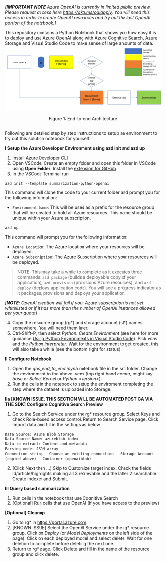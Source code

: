 *[**IMPORTANT NOTE** Azure OpenAI is currently in limited public preview. Please request access here https://aka.ms/oaiapply. You will need this access in order to create OpenAI resources and try out the last OpenAI portion of the notebook.]*

This repository contains a Python Notebook that shows you how easy it is to deploy and use Azure OpenAI along with Azure Cognitive Search, Azure Storage and Visual Studio Code to make sense of large amounts of data.
![Figure 1: End-to-end Architecture](images/EndtoEndArchitecture.png)
<figcaption align = "center">Figure 1: End-to-end Architecture</figcaption><br/>

Following are detailed step by step instructions to setup an environment to try out this solution notebook for yourself: 

**I Setup the Azure Developer Environment using azd init and azd up**
  1. Install [Azure Developer CLI](https://learn.microsoft.com/en-us/azure/developer/azure-developer-cli/install-azd?tabs=baremetal%2Cwindows) 
  2. Open VSCode. Create an empty folder and open this folder in VSCode using **Open Folder**. Install the [extension for GitHub](https://marketplace.visualstudio.com/items?itemName=GitHub.vscode-pull-request-github)
  3. In the VSCode Terminal run
~~~ 
azd init --template summarization-python-openai
~~~
This command will clone the code to your current folder and prompt you for the following information:

- `Environment Name`: This will be used as a prefix for the resource group that will be created to hold all Azure resources. This name should be unique within your Azure subscription.

~~~ 
azd up
~~~

This command will prompt you for the following information:

- `Azure Location`: The Azure location where your resources will be deployed.
- `Azure Subscription`: The Azure Subscription where your resources will be deployed.

> NOTE: This may take a while to complete as it executes three commands: `azd package` (builds a deployable copy of your application), `azd provision` (provisions Azure resources), and `azd deploy` (deploys application code). You will see a progress indicator as it packages, provisions and deploys your application.

*[**NOTE**: OpenAI creation will fail if your Azure subscription is not yet whitelisted or if it has more than the number of OpenAI instances allowed per your quota]*
  
  4. Copy the resource group (rg*) and storage account (st*) names somewhere. You will need them later.
  5. Ctrl-Shift-P, then select *Python: Create Environment* (see here for more guidance [Using Python Environments in Visual Studio Code](https://code.visualstudio.com/docs/python/environments#_using-the-create-environment-command)). Pick *venv* and the *Python interpreter*. Wait for the environment to get created, this will also take a while (see the bottom right for status)

**II Configure Notebook**
  1. Open the *qbs\_end\_to\_end.ipynb* notebook file in the src folder. Change the environment to the above .venv (top right hand corner, might say *base* or *Select Kernel* or *Python \<version\>*).
  2. Run the cells in the notebook to setup the enviroment completing the step where the dataset is uploaded into Storage.    

**IIa [KNOWN ISSUE. THIS SECTION WILL BE AUTOMATED POST GA VIA THE SDK] Configure Cognitive Search Preview**
  1. Go to the Search Service under the rg* resource group. Select Keys and check Role-based access control. Return to Search Service page. Click Import data and fill in the settings as below
~~~
Data Source: Azure Blob Storage
Data Source Name: azureblob-index
Data to extract: Content and metadata
Parsing mode: JSON array
Connection string - Choose an existing connection - Storage Account (copied above) - Container (openaiblob)
~~~
  2. (Click Next then ...) Skip to Customize target index. Check the fields id/article/highlights making all 3 retrievable and the latter 2 searchable. Create indexer and Submit. 

**III Query based summarization**
  1. Run cells in the notebook that use Cognitive Search
  2. [Optional] Run cells that use OpenAI (if you have access to the preview)

**[Optional] Cleanup**
  1. Go to rg* in https://portal.azure.com. 
  2. [KNOWN ISSUE] Select the OpenAI Service under the rg* resource group. Click on *Deploy* (or *Model Deployments* on the left side of the page). Click on each deployed model and select delete. Wait for one deletion to complete before deleting the next one.
  5. Return to rg* page. Click Delete and fill in the name of the resource group and click delete.
